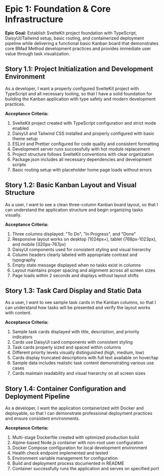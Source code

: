 # Epic 1: Foundation & Core Infrastructure

**Epic Goal:** Establish SvelteKit project foundation with TypeScript, DaisyUI/Tailwind setup, basic routing, and containerized deployment pipeline while delivering a functional basic Kanban board that demonstrates core BMad Method development practices and provides immediate user value through task visualization.

## Story 1.1: Project Initialization and Development Environment

As a developer,
I want a properly configured SvelteKit project with TypeScript and all necessary tooling,
so that I have a solid foundation for building the Kanban application with type safety and modern development practices.

**Acceptance Criteria:**

1. SvelteKit project created with TypeScript configuration and strict mode enabled
2. DaisyUI and Tailwind CSS installed and properly configured with basic theme setup
3. ESLint and Prettier configured for code quality and consistent formatting
4. Development server runs successfully with hot module replacement
5. Project structure follows SvelteKit conventions with clear organization
6. Package.json includes all necessary dependencies and development scripts
7. Basic routing setup with placeholder home page loads without errors

## Story 1.2: Basic Kanban Layout and Visual Structure

As a user,
I want to see a clean three-column Kanban board layout,
so that I can understand the application structure and begin organizing tasks visually.

**Acceptance Criteria:**

1. Three columns displayed: "To Do", "In Progress", and "Done"
2. Responsive layout works on desktop (1024px+), tablet (768px-1023px), and mobile (320px-767px)
3. DaisyUI components used for consistent styling and visual hierarchy
4. Column headers clearly labeled with appropriate contrast and typography
5. Empty state message displayed when no tasks exist in columns
6. Layout maintains proper spacing and alignment across all screen sizes
7. Page loads within 2 seconds and displays without layout shifts

## Story 1.3: Task Card Display and Static Data

As a user,
I want to see sample task cards in the Kanban columns,
so that I can understand how tasks will be presented and verify the layout works with content.

**Acceptance Criteria:**

1. Sample task cards displayed with title, description, and priority indicators
2. Cards use DaisyUI card components with consistent styling
3. Task cards properly sized and spaced within columns
4. Different priority levels visually distinguished (high, medium, low)
5. Cards display truncated descriptions with full text available on hover/tap
6. Sample data includes realistic task content demonstrating various use cases
7. Cards maintain readability and visual hierarchy on all screen sizes

## Story 1.4: Container Configuration and Deployment Pipeline

As a developer,
I want the application containerized with Docker and deployable,
so that I can demonstrate professional deployment practices and ensure consistent environments.

**Acceptance Criteria:**

1. Multi-stage Dockerfile created with optimized production build
2. Alpine-based Node.js container with non-root user configuration
3. Docker Compose configuration for local development environment
4. Health check endpoint implemented and tested
5. Environment variable management for configuration
6. Build and deployment process documented in README
7. Container successfully runs the application and serves on specified port
